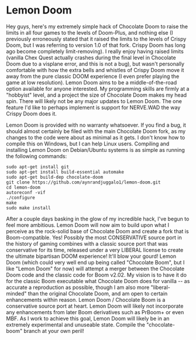 # Lemon Doom

Hey guys, here's my extremely simple hack of Chocolate Doom to raise the limits in all four games to the levels of Doom-Plus, and nothing else (I previously erroneously stated that it raised the limits to the levels of Crispy Doom, but I was referring to version 1.0 of that fork. Crispy Doom has long ago become completely limit-removing). I really enjoy having raised limits (vanilla Chex Quest actually crashes during the final level in Chocolate Doom due to a visplane error, and this is not a bug), but wasn't personally comfortable with how the extra bells and whistles of Crispy Doom move it away from the pure classic DOOM experience (I even prefer playing the game at low resolution). Lemon Doom aims to be a middle-of-the-road option available for anyone interested. My programming skills are firmly at a "hobbyist" level, and a project the size of Chocolate Doom makes my head spin. There will likely not be any major updates to Lemon Doom. The one feature I'd like to perhaps implement is support for NERVE.WAD the way Crispy Doom does it.

Lemon Doom is provided with no warranty whatsoever. If you find a bug, it should almost certainly be filed with the main Chocolate Doom fork, as my changes to the code were about as minimal as it gets. I don't know how to compile this on Windows, but I can help Linux users. Compiling and installing Lemon Doom on Debian/Ubuntu systems is as simple as running the following commands:

```
sudo apt-get install git
sudo apt-get install build-essential automake
sudo apt-get build-dep chocolate-doom
git clone https://github.com/aynrandjuggalo1/lemon-doom.git
cd lemon-doom
autoreconf -vif
./configure
make
sudo make install
```

After a couple days basking in the glow of my incredible hack, I've begun to feel more ambitious. Lemon Doom will now aim to build upon what I perceive as the rock-solid base of Chocolate Doom and create a fork that is Boom-compatible. Yes! Possibly the most CONSERVATIVE source port in the history of gaming combines with a classic source port that was conservative for its time, released under a very LIBERAL license to create the ultimate bipartisan DOOM experience! It'll blow your gourd! Lemon Doom (which could very well end up being called "Chocolate Boom", but I like "Lemon Doom" for now) will attempt a merger between the Chocolate Doom code and the classic code for Boom v2.02. My vision is to have it do for the classic Boom executable what Chocolate Doom does for vanilla -- as accurate a reproduction as possible, though I am also more "liberal-minded" than the original Chocolate Doom, and am open to certain enhancements within reason. Lemon Doom / Chocolate Boom is a conservative source port at heart. Lemon Doom will likely not incorporate any enhancements from later Boom derivatives such as PrBoom+ or even MBF. As I work to achieve this goal, Lemon Doom will likely be in an extremely experimental and unuseable state. Compile the "chocolate-boom" branch at your own peril!
